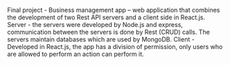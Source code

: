 Final project - Business management app – web application that combines the 
development of two Rest API servers and a client side in React.js.
Server - the servers were developed by Node.js and express, communication 
between the servers is done by Rest (CRUD) calls. The servers maintain databases 
which are used by MongoDB.
Client - Developed in React.js, the app has a division of permission, only users who 
are allowed to perform an action can perform it.
